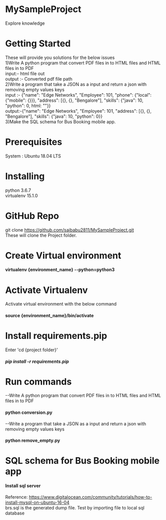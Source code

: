 # MySampleProject
Explore knowledge
# Getting Started
These will provide you solutions for the below issues<br />
1)Write A python program that convert PDF files in to HTML files and HTML files in to PDF<br />
input:- html file out<br />
output :- Converted pdf file path<br />
2)Write a program that take a JSON as a input and return a json with removing empty values keys<br />
input :- {"name": "Edge Networks", "Employee": 101, "phone": {"local": {"mobile": {}}}, "address": [{}, {}, "Bengalore"], "skills": {"java": 10, "python": 0, html: ""}}<br />
output:-{"name": "Edge Networks", "Employee": 101,  "address": [{}, {}, "Bengalore"], "skills": {"java": 10, "python": 0}}<br />
3)Make the SQL schema for Bus Booking mobile app.<br />
# Prerequisites
System : Ubuntu 18.04 LTS

# Installing
python 3.6.7 <br  />
virtualenv 15.1.0<br>
# GitHub Repo
git clone https://github.com/saibabu2811/MySampleProject.git <br>
These will clone the Project folder.
# Create Virtual environment
#### virtualenv {environment_name} --python=python3

# Activate Virtualenv
Activate virtual environment with the below command<br> 
#### source {environment_name}/bin/activate

# Install  requirements.pip 
Enter 'cd {project folder}'
##### pip install -r requirements.pip

# Run commands
--Write A python program that convert PDF files in to HTML files and HTML files in to PDF
#### python conversion.py

--Write a program that take a JSON as a input and return a json with removing empty values keys
#### python remove_empty.py

# SQL schema for Bus Booking mobile app

#### Install sql server
Reference: https://www.digitalocean.com/community/tutorials/how-to-install-mysql-on-ubuntu-16-04 <br>
brs.sql is the generated dump file. Test by importing file to local sql database 














